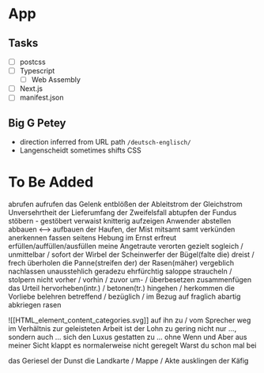 # App
## Tasks
- [ ] postcss
- [ ] Typescript
	- [ ] Web Assembly
- [ ] Next.js
- [ ] manifest.json
## Big G Petey
- direction inferred from URL path `/deutsch-englisch/`
- Langenscheidt sometimes shifts CSS

# To Be Added
abrufen
aufrufen
das Gelenk
entblößen
der Ableitstrom
der Gleichstrom
Unversehrtheit
der Lieferumfang
der Zweifelsfall
abtupfen
der Fundus
stöbern - gestöbert
verwaist
knitterig
aufzeigen
Anwender
abstellen
abbauen <--> aufbauen
der Haufen, der Mist
mitsamt
samt
verkünden
anerkennen
fassen
seitens
Hebung
im Ernst
erfreut
erfüllen/auffüllen/ausfüllen
meine Angetraute
verorten
gezielt
sogleich / unmittelbar / sofort
der Wirbel
der Scheinwerfer
der Bügel(falte die)
dreist / frech
überholen
die Panne(streifen der)
der Rasen(mäher)
vergeblich
nachlassen
unausstehlich
geradezu
ehrfürchtig
saloppe
straucheln / stolpern nicht
vorher / vorhin / zuvor
um- / überbesetzen
zusammenfügen
das Urteil
hervorheben(intr.) / betonen(tr.)
hingehen / herkommen
die Vorliebe
belehren
betreffend / bezüglich / im Bezug auf
fraglich
abartig
abkriegen
rasen

![[HTML_element_content_categories.svg]]
auf ihn zu / vom Sprecher weg
im Verhältnis zur geleisteten Arbeit ist der Lohn zu gering
nicht nur ..., sondern auch ...
sich den Luxus gestatten zu ...
ohne Wenn und Aber
aus meiner Sicht
klappt es normalerweise
nicht geregelt
Warst du schon mal bei


das Geriesel
der Dunst
die Landkarte / Mappe / Akte
ausklingen
der Käfig